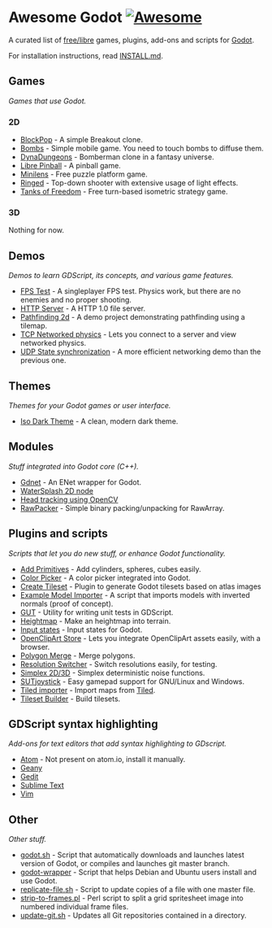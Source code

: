 # Awesome Godot [![Awesome](https://cdn.rawgit.com/sindresorhus/awesome/d7305f38d29fed78fa85652e3a63e154dd8e8829/media/badge.svg)](https://github.com/sindresorhus/awesome)

A curated list of [free/libre](https://gnu.org/philosophy/free-sw.html) games, plugins, add-ons and scripts for [Godot](http://godotengine.org).

For installation instructions, read [INSTALL.md](https://github.com/Calinou/awesome-godot/blob/master/INSTALL.md).

## Games

*Games that use Godot.*

### 2D

- [BlockPop](https://github.com/vnen/blockpop) - A simple Breakout clone.
- [Bombs](https://github.com/randyyaj/Bombs) - Simple mobile game. You need to touch bombs to diffuse them.
- [DynaDungeons](https://github.com/akien-mga/dynadungeons) - Bomberman clone in a fantasy universe.
- [Libre Pinball](https://github.com/Calinou/libre-pinball) - A pinball game.
- [Minilens](http://kobuge-games.github.io/minilens/) - Free puzzle platform game.
- [Ringed](https://github.com/KOBUGE-Games/ringed) - Top-down shooter with extensive usage of light effects.
- [Tanks of Freedom](https://github.com/w84death/Tanks-of-Freedom) - Free turn-based isometric strategy game.

### 3D

Nothing for now.

## Demos

*Demos to learn GDScript, its concepts, and various game features.*

- [FPS Test](https://github.com/Calinou/fps-test) - A singleplayer FPS test. Physics work, but there are no enemies and no proper shooting.
- [HTTP Server](https://github.com/KOBUGE-Games/godot-httpd) - A HTTP 1.0 file server.
- [Pathfinding 2d](https://github.com/FEDE0D/godot-pathfinding2d-demo) - A demo project demonstrating pathfinding using a tilemap.
- [TCP Networked physics](https://github.com/jrimclean/godot-snapshot-interpolation-demo) - Lets you connect to a server and view networked physics.
- [UDP State synchronization](https://github.com/jrimclean/godot-state-sync-demo) - A more efficient networking demo than the previous one.

## Themes

*Themes for your Godot games or user interface.*

- [Iso Dark Theme](https://github.com/GalanCM/Iso-Themes) - A clean, modern dark theme.

## Modules

*Stuff integrated into Godot core (C++).*

- [Gdnet](https://github.com/jrimclean/gdnet) - An ENet wrapper for Godot.
- [WaterSplash 2D node](https://github.com/laverneth/WaterSplash)
- [Head tracking using OpenCV](https://github.com/antarktikali/godot-opencv-gpu-perspective)
- [RawPacker](https://github.com/jrimclean/rawpacker) - Simple binary packing/unpacking for RawArray.

## Plugins and scripts

*Scripts that let you do new stuff, or enhance Godot functionality.*

- [Add Primitives](https://github.com/TheHX/add_primitives) - Add cylinders, spheres, cubes easily.
- [Color Picker](https://github.com/TeddyDD/godot-ColorPicker) - A color picker integrated into Godot.
- [Create Tileset](https://github.com/vinod8990/godot_plugins) - Plugin to generate Godot tilesets based on atlas images
- [Example Model Importer](https://github.com/TheHX/godot_examples) - A script that imports models with inverted normals (proof of concept).
- [GUT](https://bitbucket.org/bitwes/gut/overview) - Utility for writing unit tests in GDScript.
- [Heightmap](https://gist.github.com/TheHX/94a83dea1a0f932d5805) - Make an heightmap into terrain.
- [Input states](http://pastebin.com/LuSg4wY2) - Input states for Godot.
- [OpenClipArt Store](https://github.com/vinod8990/godot_plugins/tree/master/OpenClipArt_Store) - Lets you integrate OpenClipArt assets easily, with a browser.
- [Polygon Merge](https://github.com/ScyDev/Godot-Scripts) - Merge polygons.
- [Resolution Switcher](https://github.com/vinod8990/godot_plugins) - Switch resolutions easily, for testing.
- [Simplex 2D/3D](https://github.com/OvermindDL1/Godot-Helpers) - Simplex deterministic noise functions.
- [SUTjoystick](https://gitlab.com/shine-upon-thee/joystick) - Easy gamepad support for GNU/Linux and Windows.
- [Tiled importer](https://github.com/MrGreenTea/GodotTiledImporter) - Import maps from [Tiled](http://mapeditor.org).
- [Tileset Builder](https://gist.github.com/Calinou/27e979ab0a35500c3381) - Build tilesets.

## GDScript syntax highlighting

*Add-ons for text editors that add syntax highlighting to GDscript.*

- [Atom](https://github.com/jlopezcur/language-gdscript) - Not present on atom.io, install it manually.
- [Geany](https://github.com/haimat/GDScript-Geany)
- [Gedit](https://github.com/haimat/GDScript-gedit)
- [Sublime Text](https://github.com/beefsack/GDScript-sublime)
- [Vim](https://github.com/quabug/vim-gdscript)

## Other

*Other stuff.*

- [godot.sh](https://github.com/adolson/godot-stuff/blob/master/godot.sh) - Script that automatically downloads and launches latest version of Godot, or compiles and launches git master branch.
- [godot-wrapper](https://github.com/nsrosenqvist/godot-wrapper.git) - Script that helps Debian and Ubuntu users install and use Godot.
- [replicate-file.sh](https://github.com/adolson/godot-stuff/blob/master/replicate-file.sh) - Script to update copies of a file with one master file.
- [strip-to-frames.pl](https://github.com/adolson/godot-stuff/blob/master/strip-to-frames.pl) - Perl script to split a grid spritesheet image into numbered individual frame files.
- [update-git.sh](https://gist.github.com/Calinou/93938dc92484bc5e89f0) - Updates all Git repositories contained in a directory.
